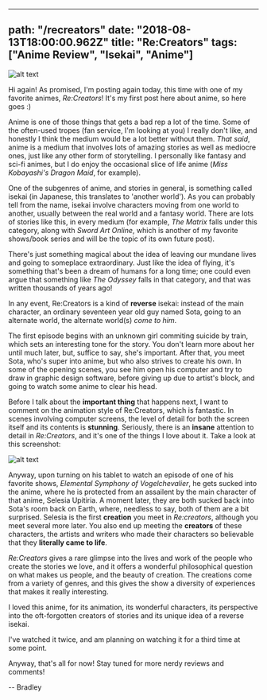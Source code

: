 ---
path: "/recreators"
date: "2018-08-13T18:00:00.962Z"
title: "Re:Creators"
tags: ["Anime Review", "Isekai", "Anime"]
------

![alt text](https://s3.amazonaws.com/a-nerds-word/recreators.jpg "Re:Creators")

Hi again! As promised, I'm posting again today, this time with one of my favorite animes, *Re:Creators*! It's my first post here about anime, so here goes :)

Anime is one of those things that gets a bad rep a lot of the time. Some of the often-used tropes (fan service, I'm looking at you) I really don't like, and honestly I think the medium would be a lot better without them. *That said*, anime is a medium that involves lots of amazing stories as well as mediocre ones, just like any other form of storytelling. I personally like fantasy and sci-fi animes, but I do enjoy the occasional slice of life anime (*Miss Kobayashi's Dragon Maid*, for example).

One of the subgenres of anime, and stories in general, is something called isekai (in Japanese, this translates to 'another world'). As you can probably tell from the name, isekai involve characters moving from one world to another, usually between the real world and a fantasy world. There are lots of stories like this, in every medium (for example, *The Matrix* falls under this category, along with *Sword Art Online*, which is another of my favorite shows/book series and will be the topic of its own future post).

There's just something magical about the idea of leaving our mundane lives and going to someplace extraordinary. Just like the idea of flying, it's something that's been a dream of humans for a long time; one could even argue that something like *The Odyssey* falls in that category, and that was written thousands of years ago!

In any event, Re:Creators is a kind of **reverse** isekai: instead of the main character, an ordinary seventeen year old guy named Sota, going to an alternate world, the alternate world(s) *come to him*.

The first episode begins with an unknown girl commiting suicide by train, which sets an interesting tone for the story. You don't learn more about her until much later, but, suffice to say, she's important. After that, you meet Sota, who's super into anime, but who also strives to create his own. In some of the opening scenes, you see him open his computer and try to draw in graphic design software, before giving up due to artist's block, and going to watch some anime to clear his head.

Before I talk about the **important thing** that happens next, I want to comment on the animation style of Re:Creators, which is fantastic. In scenes involving computer screens, the level of detail for both the screen itself and its contents is **stunning**. Seriously, there is an **insane** attention to detail in *Re:Creators*, and it's one of the things I love about it. Take a look at this screenshot:

![alt text](https://s3.amazonaws.com/a-nerds-word/recreators_detail.png "Look at that detail!!")

Anyway, upon turning on his tablet to watch an episode of one of his favorite shows, *Elemental Symphony of Vogelchevalier*, he gets sucked into the anime, where he is protected from an assailent by the main character of that anime, Selesia Upitiria. A moment later, they are both sucked back into Sota's room back on Earth, where, needless to say, both of them are a bit surprised. Selesia is the first **creation** you meet in *Re:creators*, although you meet several more later. You also end up meeting the **creators** of these characters, the artists and writers who made their characters so believable that they **literally came to life**.

*Re:Creators* gives a rare glimpse into the lives and work of the people who create the stories we love, and it offers a wonderful philosophical question on what makes us people, and the beauty of creation. The creations come from a variety of genres, and this gives the show a diversity of experiences that makes it really interesting. 

I loved this anime, for its animation, its wonderful characters, its perspective into the oft-forgotten creators of stories and its unique idea of a reverse isekai.

I've watched it twice, and am planning on watching it for a third time at some point.

Anyway, that's all for now! Stay tuned for more nerdy reviews and comments!

-- Bradley